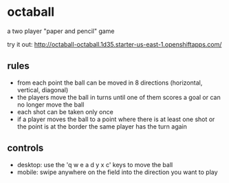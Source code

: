 # octaball
a two player "paper and pencil" game

try it out: http://octaball-octaball.1d35.starter-us-east-1.openshiftapps.com/

## rules
- from each point the ball can be moved in 8 directions (horizontal, vertical, diagonal)
- the players move the ball in turns until one of them scores a goal or can no longer move the ball
- each shot can be taken only once
- if a player moves the ball to a point where there is at least one shot or the point is at the border the same player has the turn again

## controls
- desktop: use the 'q w e a d y x c' keys to move the ball
- mobile: swipe anywhere on the field into the direction you want to play
